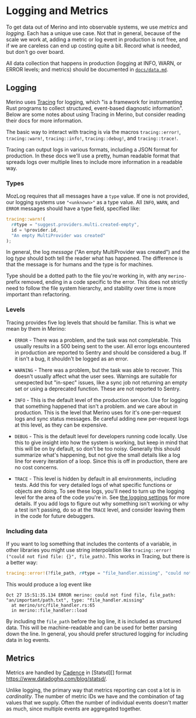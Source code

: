 # Logging and Metrics

To get data out of Merino and into observable systems, we use _metrics_ and
_logging_. Each has a unique use case. Not that in general, because of the scale
we work at, adding a metric or log event in production is not free, and if we
are careless can end up costing quite a bit. Record what is needed, but don't go
over board.

All data collection that happens in production (logging at INFO, WARN, or ERROR
levels; and metrics) should be documented in [`docs/data.md`](../data.md).

## Logging

Merino uses [Tracing][] for logging, which "is a framework for instrumenting
Rust programs to collect structured, event-based diagnostic information". Below
are some notes about using Tracing in Merino, but consider reading their docs
for more information.

[tracing]: https://crates.io/crates/tracing

The basic way to interact with tracing is via the macros `tracing::error!`,
`tracing::warn!`, `tracing::info!`, `tracing::debug!`, and `tracing::trace!`.

Tracing can output logs in various formats, including a JSON format for
production. In these docs we'll use a pretty, human readable format that spreads
logs over multiple lines to include more information in a readable way.

### Types

MozLog requires that all messages have a `type` value. If one is not provided,
our logging systems use `"<unknown>"` as a type value. All `INFO`, `WARN`, and
`ERROR` messages should have a type field, specified like:

```rust
tracing::warn!(
  r#type = "suggest.providers.multi.created-empty",
  id = %provider.id,
  "An empty MultiProvider was created"
);
```

In general, the log _message_ ("An empty MultiProvider was created") and the log
_type_ should both tell the reader what has happened. The difference is that the
message is for humans and the type is for machines.

Type should be a dotted path to the file you're working in, with any `merino-`
prefix removed, ending in a code specific to the error. This does not strictly
need to follow the file system hierarchy, and stability over time is more
important than refactoring.

### Levels

Tracing provides five log levels that should be familiar. This is what we mean
by them in Merino:

- `ERROR` - There was a problem, and the task was not completable. This usually
  results in a 500 being sent to the user. All error logs encountered in
  production are reported to Sentry and should be considered a bug. If it isn't
  a bug, it shouldn't be logged as an error.

- `WARNING` - There was a problem, but the task was able to recover. This
  doesn't usually affect what the user sees. Warnings are suitable for
  unexpected but "in-spec" issues, like a sync job not returning an empty set or
  using a deprecated function. These are not reported to Sentry.

- `INFO` - This is the default level of the production service. Use for logging
  that something happened that isn't a problem. and we care about in production.
  This is the level that Merino uses for it's one-per-request logs and sync
  status messages. Be careful adding new per-request logs at this level, as they
  can be expensive.

- `DEBUG` - This is the default level for developers running code locally. Use
  this to give insight into how the system is working, but keep in mind that
  this will be on by default, so don't be too noisy. Generally this should
  summarize what's happening, but not give the small details like a log line for
  every iteration of a loop. Since this is off in production, there are no cost
  concerns.

- `TRACE` - This level is hidden by default in all environments, including
  tests. Add this for very detailed logs of what specific functions or objects
  are doing. To see these logs, you'll need to turn up the logging level for the
  area of the code you're in. See [the logging settings](../ops.md#logging) for
  more details. If you add logs to figure out why something isn't working or why
  a test isn't passing, do so at the `TRACE` level, and consider leaving them in
  the code for future debuggers.

### Including data

If you want to log something that includes the contents of a variable, in other
libraries you might use string interpolation like
`tracing::error!("could not find file: {}", file_path)`. This works in Tracing,
but there is a better way:

```rust
tracing::error!(?file_path, r#type = "file_handler.missing", "could not find file");
```

This would produce a log event like

```log
Oct 27 15:51:35.134 ERROR merino: could not find file, file_path: "an/important/path.txt", type: "file_handler.missing"
  at merino/src/file_handler.rs:65
  in merino::file_handler::load
```

By including the `file_path` before the log line, it is included as structured
data. This will be machine-readable and can be used for better parsing down the
line. In general, you should prefer structured logging for including data in log
events.

## Metrics

Metrics are handled by [Cadence][] in [Statsd][] format
https://www.datadoghq.com/blog/statsd/.

[cadence]: https://crates.io/crates/cadence

Unlike logging, the primary way that metrics reporting can cost a lot is in
_cardinality_. The number of metric IDs we have and the combination of tag
values that we supply. Often the number of individual events doesn't matter as
much, since multiple events are aggregated together.
